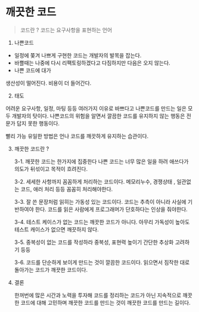 # 깨끗한 코드

> 코드란 ? 코드는 요구사항을 표현하는 언어

1. 나쁜코드

- 일정에 쫒겨 나쁘게 구현한 코드는 개발자의 발목을 잡는다.
- 바쁠때는 나중에 다시 리팩토링하겠다고 다짐하지만 다음은 오지 않는다.
- 나쁜 코드에 대가

생산성이 떨어진다.
비용이 더  들어간다.

2. 태도

어려운 요구사항, 일정, 마팅 등등 여러가지 이유로 바쁘다고 나쁜코드를 만드는 일은 모두 개발자의 탓이다.
나쁜코드의 위험을 알면서 깔끔한 코드를 유지하지 않는 행동은 전문가 답지 못한 행동이다.

빨리 가능 유일한 방법은 언나 코드를 깨끗하게 유지하는 습관이다.

3. 깨끗한 코드란 ?

    3-1. 깨끗한 코드는 한가지에 집중한다
     나쁜 코드는 너무 많은 일을 하려 애쓰다가 의도가 뒤섞이고 목적이 흐려진다.
    
    3-2. 세세한 사항까지 꼼꼼하게 처리하는 코드이다.
       메모리누수, 경쟁상태 , 일관없는 코드, 애러 처리 등등 꼼꼼히 처리해야한다.

    3-3. 잘 쓴 문장처럼 읽히는 가동성 있는 코드이다.
        코드는 추측이 아니라 사실에 기반하여야 한다. 코드를 읽은 사람에게 프로그래머가 단호하다는 인상을 줘야한다.

    3-4. 테스트 케이스가 없는 코드는 깨끗한 코드가 아니다. 
        아무리 가독성이 높아도 테스트 캐이스가 없으면 깨끗하지 않다.

    3-5. 중복성이 없는 코드를 작성하라
        중복성, 표현력 높이기 간단한 추상화 고려하기 등등 
    
    3-6. 코드를 단순하게 보이게 만드는 것이 깔끔한 코드이다.
        읽으면서 짐작한 대로 돌아가는 코드가 깨끗한 코드이다.

4. 결론

    한꺼번에 많은 시간과 노력을 투자해 코드를 정리하는 코드가 아닌 지속적으로 깨끗한 코드에 대해 고민하며 깨끗한 코드를 만드는 것이
    깨끗한 코드를 만드는 길이다.

     